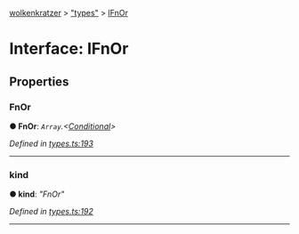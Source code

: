 [wolkenkratzer](../README.md) > ["types"](../modules/_types_.md) > [IFnOr](../interfaces/_types_.ifnor.md)



# Interface: IFnOr


## Properties
<a id="fnor"></a>

###  FnOr

**●  FnOr**:  *`Array`.<[Conditional](../modules/_types_.md#conditional)>* 

*Defined in [types.ts:193](https://github.com/arminhammer/wolkenkratzer/blob/77659cc/src/types.ts#L193)*





___

<a id="kind"></a>

###  kind

**●  kind**:  *"FnOr"* 

*Defined in [types.ts:192](https://github.com/arminhammer/wolkenkratzer/blob/77659cc/src/types.ts#L192)*





___


